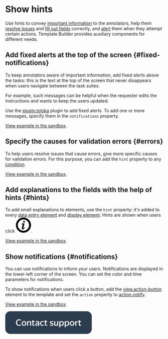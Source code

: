 # Show hints

Use hints to convey [important information](#fixed-notifications) to the annotators, help them [resolve issues](#errors) and [fill out fields](#hints) correctly, and [alert](#notifications) them when they attempt certain actions. Template Builder provides auxiliary components for different needs.


## Add fixed alerts at the top of the screen {#fixed-notifications}

To keep annotators aware of important information, add fixed alerts above the tasks: this is the text at the top of the screen that never disappears when users navigate between the task suites.

For example, such messages can be helpful when the requester edits the instructions and wants to keep the users updated.

Use the [plugin.toloka](../reference/plugin.toloka.md) plugin to add fixed alerts. To add one or more messages, specify them in the `notifications` property.

[View example in the sandbox](https://clck.ru/TR7jj).


## Specify the causes for validation errors {#errors}

To help users resolve issues that cause errors, give more specific causes for validation errors. For this purpose, you can add the `hint` property to any [condition](../reference/conditions.md).

[View example in the sandbox](https://clck.ru/TR7r4).


## Add explanations to the fields with the help of hints {#hints}

To add small explanations to elements, use the `hint` property: it's added to every [data entry element](../reference/fields.md) and [display element](../reference/views.md). Hints are shown when users click ![image](../_images/info.svg).

[View example in the sandbox](https://clck.ru/TR7wF).


## Show notifications {#notifications}

You can use notifications to inform your users. Notifications are displayed in the lower-left corner of the screen. You can set the color and time parameters for notifications.

To show notifications when users click a button, add the [view.action-button](../reference/view.action-button.md) element to the template and set the `action` property to [action.notify](../reference/action.notify.md).

[View example in the sandbox](https://clck.ru/TR827).


[![image](../_images/buttons/contact-support.svg)](../concepts/support.md)
